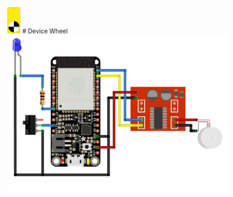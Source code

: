 <img src="DeviceWheel-icon.svg" height=60px>
# Device Wheel

<img src="DeviceWheel-circuit.png" width=600px> 